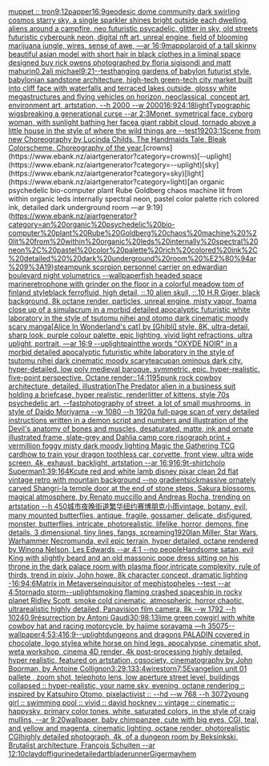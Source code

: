 [muppet :: tron](https://www.ebank.nz/aiartgenerator?category=muppet%20%3A%3A%20tron)[9:12](https://www.ebank.nz/aiartgenerator?category=9%3A12)[papper](https://www.ebank.nz/aiartgenerator?category=papper)[16:9](https://www.ebank.nz/aiartgenerator?category=16%3A9)[geodesic dome community dark swirling cosmos starry sky, a single sparkler shines bright outside each dwelling, aliens around a campfire, neo futuristic psycadelic, glitter in sky, old streets futuristic cyberpunk neon, digital nft art, unreal engine, field of blooming marijuana jungle, wires, sense of awe, —ar 16:9](https://www.ebank.nz/aiartgenerator?category=geodesic%20dome%20community%20dark%20swirling%20cosmos%20starry%20sky%2C%20a%20single%20sparkler%20shines%20bright%20outside%20each%20dwelling%2C%20aliens%20around%20a%20campfire%2C%20neo%20futuristic%20psycadelic%2C%20glitter%20in%20sky%2C%20old%20streets%20futuristic%20cyberpunk%20neon%2C%20digital%20nft%20art%2C%20unreal%20engine%2C%20field%20of%20blooming%20marijuana%20jungle%2C%20wires%2C%20sense%20of%20awe%2C%20%E2%80%94ar%2016%3A9)[map](https://www.ebank.nz/aiartgenerator?category=map)[polaroid of a tall skinny beautiful asian model with short hair in black clothes in a liminal space designed buy rick owens photographed by floria sigisondi and matt mahurin](https://www.ebank.nz/aiartgenerator?category=polaroid%20of%20a%20tall%20skinny%20beautiful%20asian%20model%20with%20short%20hair%20in%20black%20clothes%20in%20a%20liminal%20space%20designed%20buy%20rick%20owens%20photographed%20by%20floria%20sigisondi%20and%20matt%20mahurin)[0.2](https://www.ebank.nz/aiartgenerator?category=0.2)[ali michael](https://www.ebank.nz/aiartgenerator?category=ali%20michael)[9:21](https://www.ebank.nz/aiartgenerator?category=9%3A21)[--test](https://www.ebank.nz/aiartgenerator?category=--test)[hanging gardens of babylon futurist style, babylonian sandstone architecture, high-tech green-tech city market built into cliff face with waterfalls and terraced lakes outside, glossy white megastructures and flying vehicles on horizon, neoclassical, concept art, environment art, artstation, --h 2000 --w 2000](https://www.ebank.nz/aiartgenerator?category=hanging%20gardens%20of%20babylon%20futurist%20style%2C%20babylonian%20sandstone%20architecture%2C%20high-tech%20green-tech%20city%20market%20built%20into%20cliff%20face%20with%20waterfalls%20and%20terraced%20lakes%20outside%2C%20glossy%20white%20megastructures%20and%20flying%20vehicles%20on%20horizon%2C%20neoclassical%2C%20concept%20art%2C%20environment%20art%2C%20artstation%2C%20--h%202000%20--w%202000)[16:9](https://www.ebank.nz/aiartgenerator?category=16%3A9)[24:18](https://www.ebank.nz/aiartgenerator?category=24%3A18)[light](https://www.ebank.nz/aiartgenerator?category=light)[Typographic wigs](https://www.ebank.nz/aiartgenerator?category=Typographic%20wigs)[breaking a generational curse --ar 2:3](https://www.ebank.nz/aiartgenerator?category=breaking%20a%20generational%20curse%20--ar%202%3A3)[Monet, symetrical face, cyborg woman, with sunlight bathing her face](https://www.ebank.nz/aiartgenerator?category=Monet%2C%20symetrical%20face%2C%20cyborg%20woman%2C%20with%20sunlight%20bathing%20her%20face)[a giant rabbit cloud, tornado above a little house in the style of where the wild things are --test](https://www.ebank.nz/aiartgenerator?category=a%20giant%20rabbit%20cloud%2C%20tornado%20above%20a%20little%20house%20in%20the%20style%20of%20where%20the%20wild%20things%20are%20--test)[1920](https://www.ebank.nz/aiartgenerator?category=1920)[3:1](https://www.ebank.nz/aiartgenerator?category=3%3A1)[Scene from new Choreography by Lucinda Childs. The Handmaids Tale. Bleak Colorscheme. Choreography of the year.](https://www.ebank.nz/aiartgenerator?category=Scene%20from%20new%20Choreography%20by%20Lucinda%20Childs.%20The%20Handmaids%20Tale.%20Bleak%20Colorscheme.%20Choreography%20of%20the%20year.)[crowns](https://www.ebank.nz/aiartgenerator?category=crowns)[--uplight](https://www.ebank.nz/aiartgenerator?category=--uplight)[sky](https://www.ebank.nz/aiartgenerator?category=sky)[light](https://www.ebank.nz/aiartgenerator?category=light)[an organic psychedelic bio-computer plant Rube Goldberg chaos machine  lit from within organic leds internally spectral neon, pastel color palette rich colored ink, detailed  dark underground room —ar 9:19](https://www.ebank.nz/aiartgenerator?category=an%20organic%20psychedelic%20bio-computer%20plant%20Rube%20Goldberg%20chaos%20machine%20%20lit%20from%20within%20organic%20leds%20internally%20spectral%20neon%2C%20pastel%20color%20palette%20rich%20colored%20ink%2C%20detailed%20%20dark%20underground%20room%20%E2%80%94ar%209%3A19)[steampunk scorpion personnel carrier on edwardian boulevard night volumetrics --wallpaper](https://www.ebank.nz/aiartgenerator?category=steampunk%20scorpion%20personnel%20carrier%20on%20edwardian%20boulevard%20night%20volumetrics%20--wallpaper)[fish headed space marine](https://www.ebank.nz/aiartgenerator?category=fish%20headed%20space%20marine)[retro](https://www.ebank.nz/aiartgenerator?category=retro)[phone with grinder on the floor in a colorful meadow tom of finland style](https://www.ebank.nz/aiartgenerator?category=phone%20with%20grinder%20on%20the%20floor%20in%20a%20colorful%20meadow%20tom%20of%20finland%20style)[black ferrofluid, high detail, ::.10 alien skull, ::.10 H.R Giger, black background, 8k octane render, particles, unreal engine, misty vapor, foam](https://www.ebank.nz/aiartgenerator?category=black%20ferrofluid%2C%20high%20detail%2C%20%3A%3A.10%20alien%20skull%2C%20%3A%3A.10%20H.R%20Giger%2C%20black%20background%2C%208k%20octane%20render%2C%20particles%2C%20unreal%20engine%2C%20misty%20vapor%2C%20foam)[a close up of a simulacrum in a morbid detailed apocalyptic futuristic white laboratory in the style of tsutomu nihei and otomo dark cinematic moody scary manga](https://www.ebank.nz/aiartgenerator?category=a%20close%20up%20of%20a%20simulacrum%20in%20a%20morbid%20detailed%20apocalyptic%20futuristic%20white%20laboratory%20in%20the%20style%20of%20tsutomu%20nihei%20and%20otomo%20dark%20cinematic%20moody%20scary%20manga)[[Alice In Wonderland's cat] by [Ghibli] style, 8K, ultra-detail, sharp look, purple colour palette, epic lighting, vivid light refractions, ultra uplight, portrait, —ar 16:9 --uplight](https://www.ebank.nz/aiartgenerator?category=%5BAlice%20In%20Wonderland%27s%20cat%5D%20by%20%5BGhibli%5D%20style%2C%208K%2C%20ultra-detail%2C%20sharp%20look%2C%20purple%20colour%20palette%2C%20epic%20lighting%2C%20vivid%20light%20refractions%2C%20ultra%20uplight%2C%20portrait%2C%20%E2%80%94ar%2016%3A9%20--uplight)[paint](https://www.ebank.nz/aiartgenerator?category=paint)[the words "OXYDE NOIR" in a morbid detailed apocalyptic futuristic white laboratory in the style of tsutomu nihei dark cinematic moody scary](https://www.ebank.nz/aiartgenerator?category=the%20words%20%22OXYDE%20NOIR%22%20in%20a%20morbid%20detailed%20apocalyptic%20futuristic%20white%20laboratory%20in%20the%20style%20of%20tsutomu%20nihei%20dark%20cinematic%20moody%20scary)[teacup](https://www.ebank.nz/aiartgenerator?category=teacup)[an ominous dark city. hyper-detailed. low poly medieval baroque. symmetric. epic. hyper-realistic. five-point perspective. Octane render](https://www.ebank.nz/aiartgenerator?category=an%20ominous%20dark%20city.%20hyper-detailed.%20low%20poly%20medieval%20baroque.%20symmetric.%20epic.%20hyper-realistic.%20five-point%20perspective.%20Octane%20render)[::](https://www.ebank.nz/aiartgenerator?category=%3A%3A)[14:11](https://www.ebank.nz/aiartgenerator?category=14%3A11)[95](https://www.ebank.nz/aiartgenerator?category=95)[punk rock cowboy architecture, detailed, illustration](https://www.ebank.nz/aiartgenerator?category=punk%20rock%20cowboy%20architecture%2C%20detailed%2C%20illustration)[The Predator alien in a business suit holding a briefcase, hyper realistic, render](https://www.ebank.nz/aiartgenerator?category=The%20Predator%20alien%20in%20a%20business%20suit%20holding%20a%20briefcase%2C%20hyper%20realistic%2C%20render)[litter of kittens, style 70s psychedelic art, --fast](https://www.ebank.nz/aiartgenerator?category=litter%20of%20kittens%2C%20style%2070s%20psychedelic%20art%2C%20--fast)[photography of street, a lot of small mushrooms, in style of Daido Moriyama --w 1080 --h 1920](https://www.ebank.nz/aiartgenerator?category=photography%20of%20street%2C%20a%20lot%20of%20small%20mushrooms%2C%20in%20style%20of%20Daido%20Moriyama%20--w%201080%20--h%201920)[a full-page scan of very detailed instructions written in a demon script and numbers and illustration of the Devil's anatomy of bones and muscles, desaturated, matte, ink and ornate illustrated frame, slate-grey and Dahlia camp core risograph print + vermillion foggy misty dark moody lighting Magic the Gathering TCG card](https://www.ebank.nz/aiartgenerator?category=a%20full-page%20scan%20of%20very%20detailed%20instructions%20written%20in%20a%20demon%20script%20and%20numbers%20and%20illustration%20of%20the%20Devil%27s%20anatomy%20of%20bones%20and%20muscles%2C%20desaturated%2C%20matte%2C%20ink%20and%20ornate%20illustrated%20frame%2C%20slate-grey%20and%20Dahlia%20camp%20core%20risograph%20print%20%2B%20vermillion%20foggy%20misty%20dark%20moody%20lighting%20Magic%20the%20Gathering%20TCG%20card)[how to train your dragon toothless car, corvette, front view, ultra wide screen, 4k, exhaust, backlight, artstation --ar 16:9](https://www.ebank.nz/aiartgenerator?category=how%20to%20train%20your%20dragon%20toothless%20car%2C%20corvette%2C%20front%20view%2C%20ultra%20wide%20screen%2C%204k%2C%20exhaust%2C%20backlight%2C%20artstation%20--ar%2016%3A9)[16:9](https://www.ebank.nz/aiartgenerator?category=16%3A9)[t-shirt](https://www.ebank.nz/aiartgenerator?category=t-shirt)[cholo Superman](https://www.ebank.nz/aiartgenerator?category=cholo%20Superman)[1:3](https://www.ebank.nz/aiartgenerator?category=1%3A3)[9:16](https://www.ebank.nz/aiartgenerator?category=9%3A16)[4K](https://www.ebank.nz/aiartgenerator?category=4K)[cute red and white lamb disney pixar clean 2d flat vintage retro with mountain background --no gradient](https://www.ebank.nz/aiartgenerator?category=cute%20red%20and%20white%20lamb%20disney%20pixar%20clean%202d%20flat%20vintage%20retro%20with%20mountain%20background%20--no%20gradient)[sick](https://www.ebank.nz/aiartgenerator?category=sick)[massive ornately carved Shangri-la temple door at the end of stone steps, Sakura blossoms, magical atmosphere, by Renato muccillo and Andreas Rocha, trending on artstation --h 450](https://www.ebank.nz/aiartgenerator?category=massive%20ornately%20carved%20Shangri-la%20temple%20door%20at%20the%20end%20of%20stone%20steps%2C%20Sakura%20blossoms%2C%20magical%20atmosphere%2C%20by%20Renato%20muccillo%20and%20Andreas%20Rocha%2C%20trending%20on%20artstation%20--h%20450)[城市夜晚街道繁华纽约赛博朋克小雨](https://www.ebank.nz/aiartgenerator?category=%E5%9F%8E%E5%B8%82%E5%A4%9C%E6%99%9A%E8%A1%97%E9%81%93%E7%B9%81%E5%8D%8E%E7%BA%BD%E7%BA%A6%E8%B5%9B%E5%8D%9A%E6%9C%8B%E5%85%8B%E5%B0%8F%E9%9B%A8)[vintage, botany, evil, many mounted butterflies, antique, fragile, gossamer, delicate, disfigured, monster, butterflies, intricate, photorealistic, lifelike, horror, demons, fine details, 3 dimensional, tiny lines, fangs, screaming](https://www.ebank.nz/aiartgenerator?category=vintage%2C%20botany%2C%20evil%2C%20many%20mounted%20butterflies%2C%20antique%2C%20fragile%2C%20gossamer%2C%20delicate%2C%20disfigured%2C%20monster%2C%20butterflies%2C%20intricate%2C%20photorealistic%2C%20lifelike%2C%20horror%2C%20demons%2C%20fine%20details%2C%203%20dimensional%2C%20tiny%20lines%2C%20fangs%2C%20screaming)[1920](https://www.ebank.nz/aiartgenerator?category=1920)[Ian Miller, Star Wars, Warhammer Necromunda, evil epic terrain, hyper detailed, octane rendered by Winona Nelson, Les Edwards --ar 4:1 --no people](https://www.ebank.nz/aiartgenerator?category=Ian%20Miller%2C%20Star%20Wars%2C%20Warhammer%20Necromunda%2C%20evil%20epic%20terrain%2C%20hyper%20detailed%2C%20octane%20rendered%20by%20Winona%20Nelson%2C%20Les%20Edwards%20--ar%204%3A1%20--no%20people)[Handsome satan, evil King with slightly beard and an old massonic  pope dress sitting on his throne in the dark palace room with plasma floor,intricate complexity, rule of thirds, trend in pixiv, John howe, 8k character concept, dramatic lighting -](https://www.ebank.nz/aiartgenerator?category=Handsome%20satan%2C%20evil%20King%20with%20slightly%20beard%20and%20an%20old%20massonic%20%20pope%20dress%20sitting%20on%20his%20throne%20in%20the%20dark%20palace%20room%20with%20plasma%20floor%2Cintricate%20complexity%2C%20rule%20of%20thirds%2C%20trend%20in%20pixiv%2C%20John%20howe%2C%208k%20character%20concept%2C%20dramatic%20lighting%20-)[16:9](https://www.ebank.nz/aiartgenerator?category=16%3A9)[4:6](https://www.ebank.nz/aiartgenerator?category=4%3A6)[Matrix in Metaverse](https://www.ebank.nz/aiartgenerator?category=Matrix%20in%20Metaverse)[inquisitor of mephistopheles --test --ar 4:5](https://www.ebank.nz/aiartgenerator?category=inquisitor%20of%20mephistopheles%20--test%20--ar%204%3A5)[tornado storm](https://www.ebank.nz/aiartgenerator?category=tornado%20storm)[--uplight](https://www.ebank.nz/aiartgenerator?category=--uplight)[smoking flaming crashed spaceship in rocky planet Ridley Scott, smoke cold cinematic, atmospheric, horror chaotic, ultrarealistic highly detailed, Panavision film camera, 8k --w 1792 --h 1024](https://www.ebank.nz/aiartgenerator?category=smoking%20flaming%20crashed%20spaceship%20in%20rocky%20planet%20Ridley%20Scott%2C%20smoke%20cold%20cinematic%2C%20atmospheric%2C%20horror%20chaotic%2C%20ultrarealistic%20highly%20detailed%2C%20Panavision%20film%20camera%2C%208k%20--w%201792%20--h%201024)[0.9](https://www.ebank.nz/aiartgenerator?category=0.9)[résurrection by Antoni Gaudi](https://www.ebank.nz/aiartgenerator?category=r%C3%A9surrection%20by%20Antoni%20Gaudi)[30:9](https://www.ebank.nz/aiartgenerator?category=30%3A9)[8:13](https://www.ebank.nz/aiartgenerator?category=8%3A13)[lime green cowgirl with white cowboy hat and racing motorcycle, by hajime sorayama —h 350](https://www.ebank.nz/aiartgenerator?category=lime%20green%20cowgirl%20with%20white%20cowboy%20hat%20and%20racing%20motorcycle%2C%20by%20hajime%20sorayama%20%E2%80%94h%20350)[75](https://www.ebank.nz/aiartgenerator?category=75)[--wallpaper](https://www.ebank.nz/aiartgenerator?category=--wallpaper)[4:5](https://www.ebank.nz/aiartgenerator?category=4%3A5)[3:4](https://www.ebank.nz/aiartgenerator?category=3%3A4)[16:9](https://www.ebank.nz/aiartgenerator?category=16%3A9)[--uplight](https://www.ebank.nz/aiartgenerator?category=--uplight)[dungeons and dragons PALADIN covered in chocolate, logo style](https://www.ebank.nz/aiartgenerator?category=dungeons%20and%20dragons%20PALADIN%20covered%20in%20chocolate%2C%20logo%20style)[a white horse on hind legs, apocalypse, cinematic shot, weta workshop, cinema 4D render, 4k post-processing highly detailed, hyper realistic, featured on artstation, cgsociety, cinematography by John Boorman, by Antoine Collignon](https://www.ebank.nz/aiartgenerator?category=a%20white%20horse%20on%20hind%20legs%2C%20apocalypse%2C%20cinematic%20shot%2C%20weta%20workshop%2C%20cinema%204D%20render%2C%204k%20post-processing%20highly%20detailed%2C%20hyper%20realistic%2C%20featured%20on%20artstation%2C%20cgsociety%2C%20cinematography%20by%20John%20Boorman%2C%20by%20Antoine%20Collignon)[3:2](https://www.ebank.nz/aiartgenerator?category=3%3A2)[9:13](https://www.ebank.nz/aiartgenerator?category=9%3A13)[3:4](https://www.ebank.nz/aiartgenerator?category=3%3A4)[wires](https://www.ebank.nz/aiartgenerator?category=wires)[torn](https://www.ebank.nz/aiartgenerator?category=torn)[7:5](https://www.ebank.nz/aiartgenerator?category=7%3A5)[Evangelion unit 01 pallete , zoom shot, telephoto lens, low aperture street level, buildings collapsed :: hyper-realistic, your name sky, evening, octane rendering :: inspired by Katsuhiro Otomo, pixelactivist :: --hd --w 768 --h 3072](https://www.ebank.nz/aiartgenerator?category=Evangelion%20unit%2001%20pallete%20%2C%20zoom%20shot%2C%20telephoto%20lens%2C%20low%20aperture%20street%20level%2C%20buildings%20collapsed%20%3A%3A%20hyper-realistic%2C%20your%20name%20sky%2C%20evening%2C%20octane%20rendering%20%3A%3A%20inspired%20by%20Katsuhiro%20Otomo%2C%20pixelactivist%20%3A%3A%20--hd%20--w%20768%20--h%203072)[young girl :: swimming pool :: vivid :: david hockney :: vintage :: cinematic :: happy](https://www.ebank.nz/aiartgenerator?category=young%20girl%20%3A%3A%20swimming%20pool%20%3A%3A%20vivid%20%3A%3A%20david%20hockney%20%3A%3A%20vintage%20%3A%3A%20cinematic%20%3A%3A%20happy)[sky, primary color tones, white, saturated colors, in the style of craig mullins, --ar 9:20](https://www.ebank.nz/aiartgenerator?category=sky%2C%20primary%20color%20tones%2C%20white%2C%20saturated%20colors%2C%20in%20the%20style%20of%20craig%20mullins%2C%20--ar%209%3A20)[wallpaper, baby chimpanzee, cute with big eyes, CGI, teal, and yellow and magenta, cinematic lighting, octane render, photorealistic CGI](https://www.ebank.nz/aiartgenerator?category=wallpaper%2C%20baby%20chimpanzee%2C%20cute%20with%20big%20eyes%2C%20CGI%2C%20teal%2C%20and%20yellow%20and%20magenta%2C%20cinematic%20lighting%2C%20octane%20render%2C%20photorealistic%20CGI)[highly detailed photograph, 4k, of a dungeon room by Beksinkski, Brutalist architecture, François Schuiten --ar 12:10](https://www.ebank.nz/aiartgenerator?category=highly%20detailed%20photograph%2C%204k%2C%20of%20a%20dungeon%20room%20by%20Beksinkski%2C%20Brutalist%20architecture%2C%20Fran%C3%A7ois%20Schuiten%20--ar%2012%3A10)[clay](https://www.ebank.nz/aiartgenerator?category=clay)[dof](https://www.ebank.nz/aiartgenerator?category=dof)[figurine](https://www.ebank.nz/aiartgenerator?category=figurine)[detailed](https://www.ebank.nz/aiartgenerator?category=detailed)[art](https://www.ebank.nz/aiartgenerator?category=art)[bladerunner](https://www.ebank.nz/aiartgenerator?category=bladerunner)[Giger](https://www.ebank.nz/aiartgenerator?category=Giger)[mayhem](https://www.ebank.nz/aiartgenerator?category=mayhem)